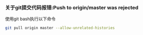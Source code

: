 ### 关于git提交代码报错:Push to origin/master was rejected
使用git bash执行以下命令  
```bash
git pull origin master --allow-unrelated-histories
```  